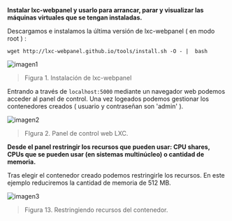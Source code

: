 **Instalar lxc-webpanel y usarlo para arrancar, parar y visualizar las máquinas virtuales que se tengan instaladas.**

Descargamos e instalamos la última versión de lxc-webpanel ( en modo root ) :

```
wget http://lxc-webpanel.github.io/tools/install.sh -O - |  bash
```

![imagen1](https://i.gyazo.com/56d908fe7fc56a2d4436dd50828d577c.png)
> Figura 1. Instalación de lxc-webpanel

Entrando a través de ```localhost:5000``` mediante un navegador web podemos acceder al panel de control. Una vez logeados podemos gestionar los contenedores creados ( usuario y contraseñan son 'admin' ).

![imagen2](https://i.gyazo.com/d0bfab3b6e21e85c3b40d6795b87b026.png)
> FIgura 2. Panel de control web LXC.


**Desde el panel restringir los recursos que pueden usar: CPU shares, CPUs que se pueden usar (en sistemas multinúcleo) o cantidad de memoria.**

Tras elegir el contenedor creado podemos restringirle los recursos. En este ejemplo reduciremos la cantidad de memoria de 512 MB.

![imagen3](https://i.gyazo.com/33aad7aa08d886313ffab93bc8c662ac.png)
> Figura 13. Restringiendo recursos del contenedor.


